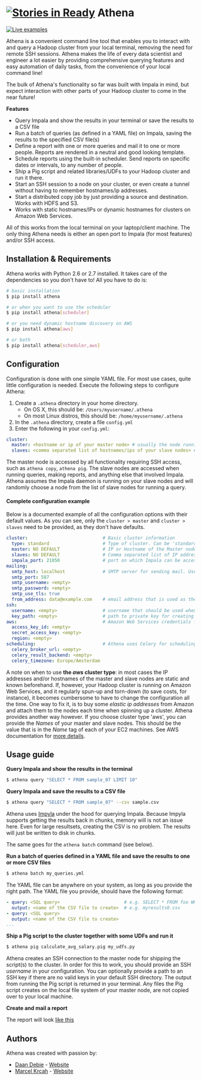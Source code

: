 [![Stories in Ready](https://badge.waffle.io/datadudes/athena.png?label=ready&title=Ready)](https://waffle.io/datadudes/athena)
Athena
======
[![Live examples](terminal.gif)](https://asciinema.org/a/15439)

Athena is a convenient command line tool that enables you to interact with and query a Hadoop cluster from your local terminal, 
removing the need for remote SSH sessions. Athena makes the life of every data scientist and engineer a lot easier by providing comprehensive querying features and easy automation of daily tasks, from the convenience of your local command line!

The bulk of Athena's functionality so far was built with Impala in mind, but expect interaction with other parts of your 
Hadoop cluster to come in the near future!

**Features**

- Query Impala and show the results in your terminal or save the results to a CSV file
- Run a batch of queries (as defined in a YAML file) on Impala, saving the results to the specified CSV file(s)
- Define a report with one or more queries and mail it to one or more people. Reports are rendered in a neutral and good looking template.
- Schedule reports using the built-in scheduler. Send reports on specific dates or intervals, to any number of people.
- Ship a Pig script and related libraries/UDFs to your Hadoop cluster and run it there.
- Start an SSH session to a node on your cluster, or even create a tunnel without having to remember hostnames/ip addresses.
- Start a distributed copy job by just providing a source and destination. Works with HDFS and S3.
- Works with static hostnames/IPs or dynamic hostnames for clusters on Amazon Web Services.

All of this works from the local terminal on your laptop/client machine. The only thing Athena needs is either an open 
port to Impala (for most features) and/or SSH access.

## Installation & Requirements

Athena works with Python 2.6 or 2.7 installed. It takes care of the dependencies so you don't have to! All you have to do is:

```bash
# basic installation
$ pip install athena

# or when you want to use the scheduler
$ pip install athena[scheduler]

# or you need dynamic hostname discovery on AWS
$ pip install athena[aws]

# or both
$ pip install athena[scheduler,aws]
```

## Configuration

Configuration is done with one simple YAML file. For most use cases, quite little configuration is needed. Execute the 
following steps to configure Athena:

1. Create a `.athena` directory in your home directory. 
	- On OS X, this should be: `/Users/myusername/.athena`
	- On most Linux distros, this should be: `/home/myusername/.athena`
2. In the `.athena` directory, create a file `config.yml`
3. Enter the following in your `config.yml`:

```yaml
cluster:
  master: <hostname or ip of your master node> # usually the node running the NameNode service, YARN ResourceManager etc.
  slaves: <comma separated list of hostnames/ips of your slave nodes> # all the other nodes (data nodes)
```

The master node is accessed by all functionality requiring SSH access, such as `athena copy`, `athena pig`. The slave 
nodes are accessed when running queries, making reports, and anything else that involved Impala. Athena assumes the 
Impala daemon is running on your slave nodes and will randomly choose a node from the list of slave nodes for running a 
query.

#### Complete configuration example

Below is a documented example of all the configuration options with their default values. As you can see, only the 
`cluster > master` and `cluster > slaves` need to be provided, as they don't have defaults.

```yaml
cluster:                            # Basic cluster information
  type: standard                    # Type of cluster. Can be 'standard' or 'aws'. Use 'aws' when you run a Hadoop cluster on AWS EC2 and want Athena to find out the hostname of master and slaves through the AWS API, using the 'Name' tags of your machines. 
  master: NO DEFAULT                # IP or Hostname of the Master node. When cluster type is 'aws', this should be the 'Name' (tag) of your master node.
  slaves: NO DEFAULT                # Comma separated list of IP addresses and/or Hostnames (can be mixed) of the Slave nodes. When cluster type is 'aws', this should be the 'Name's (tags) of your slave nodes.
  impala_port: 21050                # port on which Impala can be accessed
mailing:
  smtp_host: localhost              # SMTP server for sending mail. Used for the reporting functionality
  smtp_port: 587
  smtp_username: <empty>
  smtp_password: <empty>
  smtp_use_tls: true
  from_address: data@example.com    # email address that is used as the "from:" address when sending reports
ssh:
  username: <empty>                 # username that should be used when creating an SSH session or tunnel
  key_path: <empty>                 # path to private key for creating an SSH session or tunnel
aws:                                # Amazon Web Services credentials for using the API. Only relevant with cluster type 'aws'
  access_key_id: <empty>
  secret_access_key: <empty>
  region: <empty>
scheduling:							# Athena uses Celery for scheduling. See Celery documentation for details
  celery_broker_url: <empty>
  celery_result_backend: <empty>
  celery_timezone: Europe/Amsterdam
```

A note on when to use **the _aws_ cluster type**: in most cases the IP addresses and/or hostnames of the master and 
slave nodes are static and known beforehand. If, however, your Hadoop cluster is running on Amazon Web Services, and it 
regularly spun-up and torn-down (to save costs, for instance), it becomes cumbersome to have to change the configuration 
all the time. One way to fix it, is to buy some _elastic ip addresses_ from Amazon and attach them to the nodes each 
time when spinning up a cluster. Athena provides another way however. If you choose cluster type 'aws', you can provide 
the _Names_ of your master and slave nodes. This should be the value that is in the _Name_ tag of each of your EC2 
machines. See AWS documentation for [more details](http://docs.aws.amazon.com/AWSEC2/latest/UserGuide/Using_Tags.html).

## Usage guide

**Query Impala and show the results in the terminal**

```bash
$ athena query "SELECT * FROM sample_07 LIMIT 10"
```

**Query Impala and save the results to a CSV file**

```bash
$ athena query "SELECT * FROM sample_07" --csv sample.csv
```

Athena uses [Impyla](https://github.com/cloudera/impyla) under the hood for querying Impala. Because Impyla supports
getting the results back in chunks, memory will is not an issue here. Even for large resultsets, creating the CSV is no
problem. The results will just be written to disk in chunks.

The same goes for the `athena batch` command (see below).

**Run a batch of queries defined in a YAML file and save the results to one or more CSV files**

```bash
$ athena batch my_queries.yml
```

The YAML file can be anywhere on your system, as long as you provide the right path. The YAML file you provide, should 
have the following format:

```yaml
- query: <SQL query>                        # e.g. SELECT * FROM foo WHERE bla < 10
  output: <name of the CSV file to create>  # e.g. myresults0.csv
- query: <SQL query>
  output: <name of the CSV file to create>
...
```

**Ship a Pig script to the cluster together with some UDFs and run it**

```bash
$ athena pig calculate_avg_salary.pig my_udfs.py
```
Athena creates an SSH connection to the master node for shipping the script(s) to the cluster. In order for this to work,
you should provide an SSH _username_ in your configuration. You can optionally provide a path to an SSH key if there are
no valid keys in your default SSH directory.
The output from running the Pig script is returned in your terminal. Any files the Pig script creates on the local file
system of your master node, are not copied over to your local machine.

**Create and mail a report**

The report will look [like this](http://htmlpreview.github.io/?https://github.com/datadudes/athena/blob/master/example_report.html)

## Authors

Athena was created with passion by:

- [Daan Debie](https://github.com/DandyDev) - [Website](http://dandydev.net/)
- [Marcel Krcah](https://github.com/mkrcah) - [Website](http://marcelkrcah.net/)